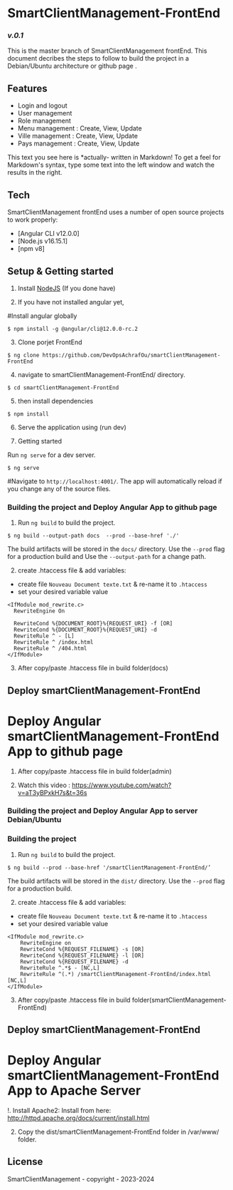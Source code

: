 # SmartClientManagement-FrontEnd
### _v.0.1_

This is the master branch of SmartClientManagement frontEnd.
This document decribes the steps to follow to build the project in a Debian/Ubuntu architecture or github page .

## Features
- Login and logout
- User management
- Role management
- Menu management : Create, View, Update
- Ville management : Create, View, Update
- Pays management : Create, View, Update


This text you see here is *actually- written in Markdown! To get a feel
for Markdown's syntax, type some text into the left window and
watch the results in the right.

## Tech
SmartClientManagement frontEnd uses a number of open source projects to work properly:
- [Angular CLI v12.0.0]
- [Node.js v16.15.1]
- [npm v8]

## Setup & Getting started

1. Install [NodeJS](http://nodejs.org/) (If you done have)

2. If you have not installed angular yet,

#Install angular globally

```
$ npm install -g @angular/cli@12.0.0-rc.2
```

3. Clone porjet FrontEnd

```
$ ng clone https://github.com/DevOpsAchrafOu/smartClientManagement-FrontEnd
```

4. navigate to smartClientManagement-FrontEnd/ directory.

```   
$ cd smartClientManagement-FrontEnd 
```

5. then install dependencies

```
$ npm install
```

6. Serve the application using (run dev)


6. Getting started

Run `ng serve` for a dev server.
 
```
$ ng serve
```

#Navigate to `http://localhost:4001/`. The app will automatically reload if you change any of the source files.

### Building the project and Deploy Angular App to github page

1. Run `ng build` to build the project.
```
$ ng build --output-path docs  --prod --base-href './'
```
 The build artifacts will be stored in the `docs/` directory. Use the `--prod` flag for a production build and Use the `--output-path` for a change path.

2. create .htaccess file & add variables:

- create file `Nouveau Document texte.txt` & re-name it to `.htaccess`
- set your desired variable value
```
<IfModule mod_rewrite.c>
  RewriteEngine On

  RewriteCond %{DOCUMENT_ROOT}%{REQUEST_URI} -f [OR]
  RewriteCond %{DOCUMENT_ROOT}%{REQUEST_URI} -d
  RewriteRule ^ - [L]
  RewriteRule ^ /index.html
  RewriteRule ^ /404.html
</IfModule>
```
3. After copy/paste .htaccess file in build folder(docs)

## Deploy smartClientManagement-FrontEnd

# Deploy Angular smartClientManagement-FrontEnd App to github page

1. After copy/paste .htaccess file in build folder(admin)

2. Watch this video : https://www.youtube.com/watch?v=aT3yBPxkH7s&t=36s


### Building the project and Deploy Angular App to server Debian/Ubuntu 

### Building the project

1. Run `ng build` to build the project.
```
$ ng build --prod --base-href '/smartClientManagement-FrontEnd/’
```
 The build artifacts will be stored in the `dist/` directory. Use the `--prod` flag for a production build.
 

2. create .htaccess file & add variables:

- create file `Nouveau Document texte.txt` & re-name it to `.htaccess`
- set your desired variable value
```
<IfModule mod_rewrite.c>
    RewriteEngine on
    RewriteCond %{REQUEST_FILENAME} -s [OR]
    RewriteCond %{REQUEST_FILENAME} -l [OR]
    RewriteCond %{REQUEST_FILENAME} -d
    RewriteRule ^.*$ - [NC,L]
    RewriteRule ^(.*) /smartClientManagement-FrontEnd/index.html [NC,L]
</IfModule>
```
3. After copy/paste .htaccess file in build folder(smartClientManagement-FrontEnd)

## Deploy smartClientManagement-FrontEnd

# Deploy Angular smartClientManagement-FrontEnd App to Apache Server

!. Install Apache2:
Install from here: http://httpd.apache.org/docs/current/install.html

2. Copy the dist/smartClientManagement-FrontEnd folder in /var/www/ folder.


## License

SmartClientManagement - copyright - 2023-2024
